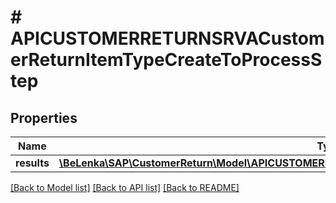 # # APICUSTOMERRETURNSRVACustomerReturnItemTypeCreateToProcessStep

## Properties

Name | Type | Description | Notes
------------ | ------------- | ------------- | -------------
**results** | [**\BeLenka\SAP\CustomerReturn\Model\APICUSTOMERRETURNSRVACustomerReturnProcessStepTypeCreate[]**](APICUSTOMERRETURNSRVACustomerReturnProcessStepTypeCreate.md) |  | [optional]

[[Back to Model list]](../../README.md#models) [[Back to API list]](../../README.md#endpoints) [[Back to README]](../../README.md)
